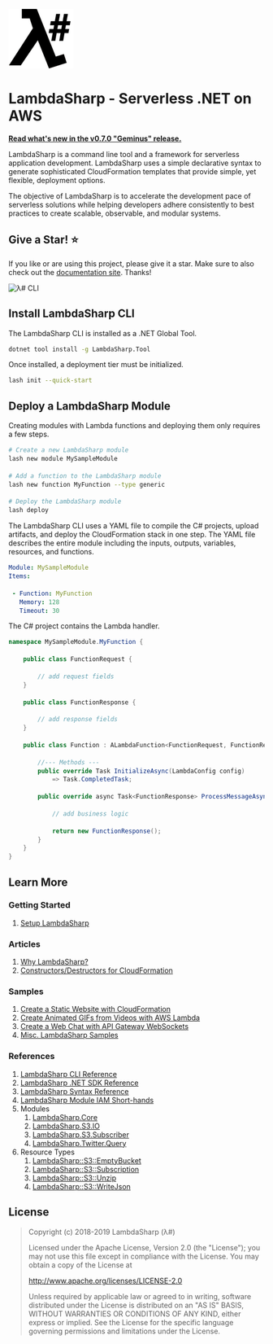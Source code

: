 ﻿![λ#](src/DocFx/images/LambdaSharpLogo.png)

# LambdaSharp - Serverless .NET on AWS

**[Read what's new in the v0.7.0 "Geminus" release.](https://lambdasharp.net/articles/ReleaseNotes-Geminus.html)**

LambdaSharp is a command line tool and a framework for serverless application development. LambdaSharp uses a simple declarative syntax to generate sophisticated CloudFormation templates that provide simple, yet flexible, deployment options.

The objective of LambdaSharp is to accelerate the development pace of serverless solutions while helping developers adhere consistently to best practices to create scalable, observable, and modular systems.

## Give a Star! :star:

If you like or are using this project, please give it a star. Make sure to also check out the [documentation site](https://lambdasharp.net). Thanks!

![λ# CLI](src/DocFx/images/LashAnsiColor-WIP.gif)

## Install LambdaSharp CLI

The LambdaSharp CLI is installed as a .NET Global Tool.

```bash
dotnet tool install -g LambdaSharp.Tool
```

Once installed, a deployment tier must be initialized.
```bash
lash init --quick-start
```

## Deploy a LambdaSharp Module

Creating modules with Lambda functions and deploying them only requires a few steps.

```bash
# Create a new LambdaSharp module
lash new module MySampleModule

# Add a function to the LambdaSharp module
lash new function MyFunction --type generic

# Deploy the LambdaSharp module
lash deploy
```

The LambdaSharp CLI uses a YAML file to compile the C# projects, upload artifacts, and deploy the CloudFormation stack in one step. The YAML file describes the entire module including the inputs, outputs, variables, resources, and functions.

```yaml
Module: MySampleModule
Items:

 - Function: MyFunction
   Memory: 128
   Timeout: 30
```

The C# project contains the Lambda handler.

```csharp
namespace MySampleModule.MyFunction {

    public class FunctionRequest {

        // add request fields
    }

    public class FunctionResponse {

        // add response fields
    }

    public class Function : ALambdaFunction<FunctionRequest, FunctionResponse> {

        //--- Methods ---
        public override Task InitializeAsync(LambdaConfig config)
            => Task.CompletedTask;

        public override async Task<FunctionResponse> ProcessMessageAsync(FunctionRequest request) {

            // add business logic

            return new FunctionResponse();
        }
    }
}
```

## Learn More

### Getting Started

1. [Setup LambdaSharp](https://lambdasharp.net/articles/Setup.html)

### Articles

1. [Why LambdaSharp?](https://lambdasharp.net/articles/WhyLambdaSharp.html)
1. [Constructors/Destructors for CloudFormation](https://lambdasharp.net/articles/Finalizer.html)

### Samples

1. [Create a Static Website with CloudFormation](https://github.com/LambdaSharp/StaticWebsite-Sample)
1. [Create Animated GIFs from Videos with AWS Lambda](https://github.com/LambdaSharp/GifMaker-Sample)
1. [Create a Web Chat with API Gateway WebSockets](https://github.com/LambdaSharp/WebSocketsChat-Sample)
1. [Misc. LambdaSharp Samples](Samples/)

### References

1. [LambdaSharp CLI Reference](https://lambdasharp.net/cli/Index.html)
1. [LambdaSharp .NET SDK Reference](https://lambdasharp.net/sdk/Index.html)
1. [LambdaSharp Syntax Reference](https://lambdasharp.net/syntax/Index.html)
1. [LambdaSharp Module IAM Short-hands](src/LambdaSharp.Tool/Resources/IAM-Mappings.yml)
1. Modules
    1. [LambdaSharp.Core](https://lambdasharp.net/modules/LambdaSharp-Core.html)
    1. [LambdaSharp.S3.IO](https://lambdasharp.net/modules/LambdaSharp-S3-IO.html)
    1. [LambdaSharp.S3.Subscriber](https://lambdasharp.net/modules/LambdaSharp-S3-Subscriber.html)
    1. [LambdaSharp.Twitter.Query](https://lambdasharp.net/modules/LambdaSharp-Twitter-Query.html)
1. Resource Types
    1. [LambdaSharp::S3::EmptyBucket](https://lambdasharp.net/modules/LambdaSharp-S3-EmptyBucket.html)
    1. [LambdaSharp::S3::Subscription](https://lambdasharp.net/modules/LambdaSharp-S3-Subscription.html)
    1. [LambdaSharp::S3::Unzip](https://lambdasharp.net/modules/LambdaSharp-S3-Unzip.html)
    1. [LambdaSharp::S3::WriteJson](https://lambdasharp.net/modules/LambdaSharp-S3-WriteJson.html)

## License

> Copyright (c) 2018-2019 LambdaSharp (λ#)
>
> Licensed under the Apache License, Version 2.0 (the "License");
> you may not use this file except in compliance with the License.
> You may obtain a copy of the License at
>
> http://www.apache.org/licenses/LICENSE-2.0
>
> Unless required by applicable law or agreed to in writing, software
> distributed under the License is distributed on an "AS IS" BASIS,
> WITHOUT WARRANTIES OR CONDITIONS OF ANY KIND, either express or implied.
> See the License for the specific language governing permissions and
> limitations under the License.
